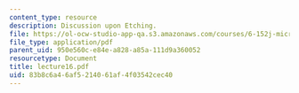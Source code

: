 ```yaml
---
content_type: resource
description: Discussion upon Etching.
file: https://ol-ocw-studio-app-qa.s3.amazonaws.com/courses/6-152j-micro-nano-processing-technology-fall-2005/83b8c6a46af5214061af4f03542cec40_lecture16.pdf
file_type: application/pdf
parent_uid: 950e560c-e84e-a828-a85a-111d9a360052
resourcetype: Document
title: lecture16.pdf
uid: 83b8c6a4-6af5-2140-61af-4f03542cec40
---
```

